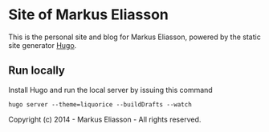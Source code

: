 # Site of Markus Eliasson

This is the personal site and blog for Markus Eliasson, powered by the static site generator [Hugo](http://hugo.spf13.com).


## Run locally

Install Hugo and run the local server by issuing this command

    hugo server --theme=liquorice --buildDrafts --watch


Copyright (c) 2014 - Markus Eliasson - All rights reserved.
